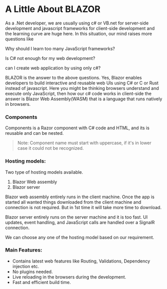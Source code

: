 # A Little About BLAZOR

As a .Net developer, we are usually using c# or VB.net for server-side development and javascript frameworks for client-side development and the learning curve are huge here. In this situation, our mind raises more questions like 

Why should I learn too many JavaScript frameworks?

Is C# not enough for my web development? 

can I create web application by using only c#?

BLAZOR is the answer to the above questions. Yes, Blazor enables developers to build interactive and reusable web UIs using C# or C or Rust instead of javascript. Here you might be thinking browsers understand and execute only JavaScript, then how our c# code works in client-side the answer is Blazor Web Assembly(WASM) that is a language that runs natively in browsers. 

### Components

Components is a Razor component with C# code and HTML, and its is reusable and can be nested.

> Note: Component name must start with uppercase, if it's in lower case it could not be recognized.

### Hosting models:

Two type of hosting models available.

1. Blazor Web assembly
2. Blazor server

Blazor web assembly entirely runs in the client machine. Once the app is started all wanted things downloaded from the client machine and connection is not required. But in 1st time it will take more time to download.

Blazor server entirely runs on the server machine and it is too fast. UI updates, event handling, and JavaScript calls are handled over a SignalR connection.

We can choose any one of the hosting model based on our requirement.

### Main Features:

- Contains latest web features like Routing, Validations, Dependency injection etc.
- No plugins needed.
- Live reloading in the browsers during the development.
- Fast and efficient build time.
